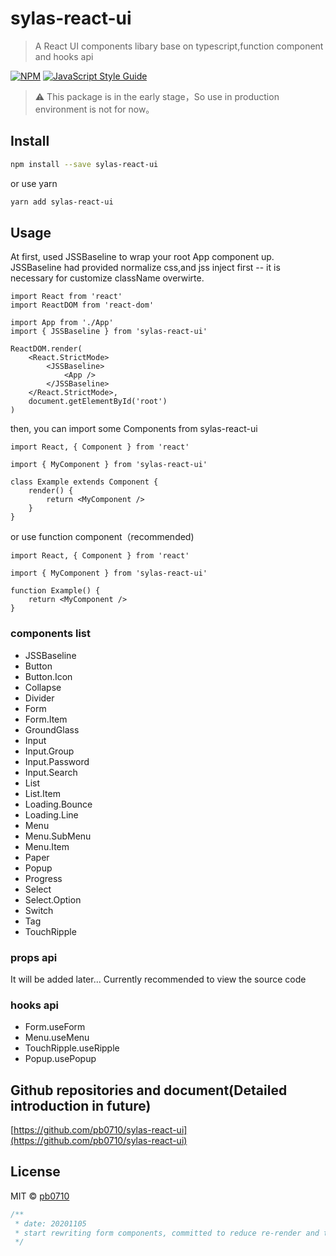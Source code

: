 # sylas-react-ui

> A React UI components libary base on typescript,function component and hooks api

[![NPM](https://img.shields.io/npm/v/sylas-react-ui.svg)](https://www.npmjs.com/package/sylas-react-ui) [![JavaScript Style Guide](https://img.shields.io/badge/code_style-standard-brightgreen.svg)](https://standardjs.com)

> ⚠️ This package is in the early stage，So use in production environment is not for now。

## Install

```bash
npm install --save sylas-react-ui
```

or use yarn

```bash
yarn add sylas-react-ui
```

## Usage

At first, used JSSBaseline to wrap your root App component up.
JSSBaseline had provided normalize css,and jss inject first -- it is necessary for customize className overwirte.

```tsx
import React from 'react'
import ReactDOM from 'react-dom'

import App from './App'
import { JSSBaseline } from 'sylas-react-ui'

ReactDOM.render(
	<React.StrictMode>
		<JSSBaseline>
			<App />
		</JSSBaseline>
	</React.StrictMode>,
	document.getElementById('root')
)
```

then, you can import some Components from sylas-react-ui

```tsx
import React, { Component } from 'react'

import { MyComponent } from 'sylas-react-ui'

class Example extends Component {
	render() {
		return <MyComponent />
	}
}
```

or use function component（recommended)

```tsx
import React, { Component } from 'react'

import { MyComponent } from 'sylas-react-ui'

function Example() {
	return <MyComponent />
}
```

### components list

- JSSBaseline
- Button
- Button.Icon
- Collapse
- Divider
- Form
- Form.Item
- GroundGlass
- Input
- Input.Group
- Input.Password
- Input.Search
- List
- List.Item
- Loading.Bounce
- Loading.Line
- Menu
- Menu.SubMenu
- Menu.Item
- Paper
- Popup
- Progress
- Select
- Select.Option
- Switch
- Tag
- TouchRipple

### props api

It will be added later...
Currently recommended to view the source code

### hooks api

- Form.useForm
- Menu.useMenu
- TouchRipple.useRipple
- Popup.usePopup

## Github repositories and document(Detailed introduction in future)

[https://github.com/pb0710/sylas-react-ui](https://github.com/pb0710/sylas-react-ui)

## License

MIT © [pb0710](https://github.com/pb0710)

```js
/**
 * date: 20201105
 * start rewriting form components, committed to reduce re-render and thoroughly resolve async validate bugs.
 */
```
